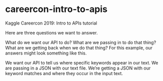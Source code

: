 # careercon-intro-to-apis
Kaggle Careercon 2019: Intro to APIs tutorial

Here are three questions we want to answer.

What do we want our API to do?
What are we passing in to do that thing?
What are we getting back when we do that thing?
For this example, our answers might look something like this.

We want our API to tell us where specific keywords appear in our text.
We are passing in a JSON with our text file.
We’re getting a JSON with our keyword matches and where they occur in the input text.
